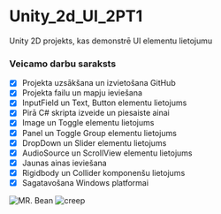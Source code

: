 # Unity_2d_UI_2PT1
Unity 2D projekts, kas demonstrē UI elementu lietojumu
### Veicamo darbu saraksts
- [x] Projekta uzsākšana un izvietošana GitHub
- [x] Projekta failu un mapju ieviešana
- [x] InputField un Text, Button elementu lietojums
- [x] Pirā C# skripta izveide un piesaiste ainai
- [x] Image un Toggle elementu lietojums
- [x] Panel un Toggle Group elementu lietojums
- [x] DropDown un Slider elementu lietojums
- [x] AudioSource un ScrollView elementu lietojums
- [x] Jaunas ainas ieviešana
- [x] Rigidbody un Collider komponenšu lietojums
- [x] Sagatavošana Windows platformai

![MR. Bean](https://encrypted-tbn0.gstatic.com/images?q=tbn:ANd9GcQGHZDh5q1r7yXy-4nsFQG2LMTi4t3pRkb-Bmt24TVK2BlUhX_qeki3WXRDDGRmuta57iI&usqp=CAU)
![creep](https://github.com/Andrejatsm/Unity_2d_UI_2PT1.1/assets/165993997/af09477d-97e6-4c02-a468-e98e12cf8d66)
